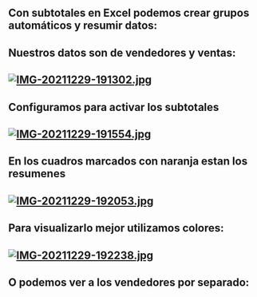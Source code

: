 
## Con subtotales en Excel podemos crear grupos automáticos y resumir datos:
## Nuestros datos son de vendedores y ventas:
## [![IMG-20211229-191302.jpg](https://i.postimg.cc/YSR1PQh7/IMG-20211229-191302.jpg)](https://postimg.cc/R336667p)

## Configuramos para activar los subtotales
## [![IMG-20211229-191554.jpg](https://i.postimg.cc/BngNKj2j/IMG-20211229-191554.jpg)](https://postimg.cc/188px5CS)

## En los cuadros marcados con naranja estan los resumenes
## [![IMG-20211229-192053.jpg](https://i.postimg.cc/3wfs2S20/IMG-20211229-192053.jpg)](https://postimg.cc/p98cHBGP)

## Para visualizarlo mejor utilizamos colores:
## [![IMG-20211229-192238.jpg](https://i.postimg.cc/j5JFPssB/IMG-20211229-192238.jpg)](https://postimg.cc/WFT8Pcq7)

## O podemos ver a los vendedores por separado:
##
